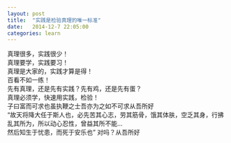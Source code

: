 ```yaml
---
layout: post
title:  "实践是检验真理的唯一标准"
date:   2014-12-7 22:05:00
categories: learn
---
```

真理很多，实践很少！   
真理要学，实践要习！   
真理是大家的，实践才算是得！   
百看不如一练！   
先有真理，还是先有实践？先有鸡，还是先有蛋？   
真理必须学，快速用实践，检验！     
子曰富而可求也虽执鞭之士吾亦为之如不可求从吾所好      
“故天将降大任于斯人也，必先苦其心志，劳其筋骨，饿其体肤，空乏其身，行拂乱其所为，所以动心忍性，曾益其所不能...        
然后知生于忧患，而死于安乐也”
对吗？从吾所好